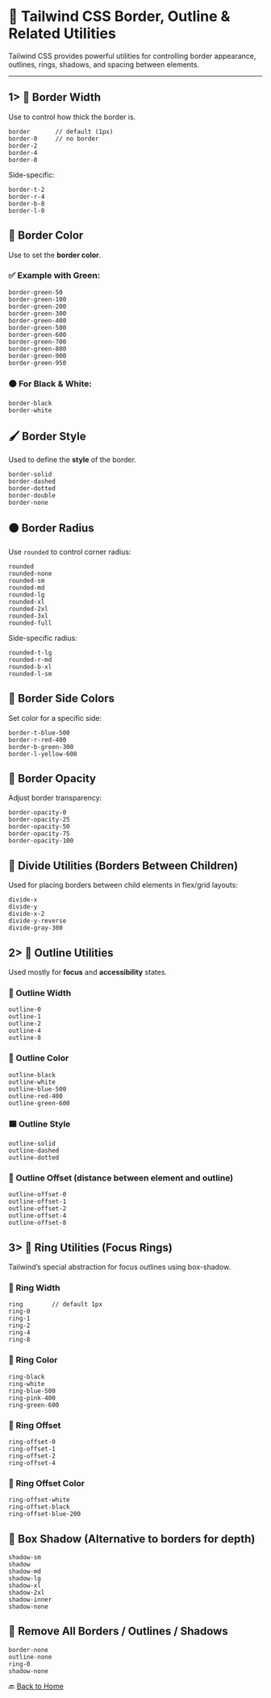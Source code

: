 # 🧱 Tailwind CSS Border, Outline & Related Utilities

Tailwind CSS provides powerful utilities for controlling border appearance, outlines, rings, shadows, and spacing between elements.

---

## 1> 🧩 Border Width

Use to control how thick the border is.

```
border       // default (1px)
border-0     // no border
border-2
border-4
border-8
```

Side-specific:

```
border-t-2
border-r-4
border-b-8
border-l-0
```

## 🎨 Border Color

Use to set the **border color**.

### ✅ Example with Green:

```
border-green-50
border-green-100
border-green-200
border-green-300
border-green-400
border-green-500
border-green-600
border-green-700
border-green-800
border-green-900
border-green-950
```

### ⚫ For Black & White:

```
border-black
border-white
```


## 🖌️ Border Style

Used to define the **style** of the border.

```
border-solid
border-dashed
border-dotted
border-double
border-none
```

## 🟠 Border Radius

Use `rounded` to control corner radius:

```
rounded
rounded-none
rounded-sm
rounded-md
rounded-lg
rounded-xl
rounded-2xl
rounded-3xl
rounded-full
```

Side-specific radius:

```
rounded-t-lg
rounded-r-md
rounded-b-xl
rounded-l-sm
```

## 📐 Border Side Colors

Set color for a specific side:

```
border-t-blue-500
border-r-red-400
border-b-green-300
border-l-yellow-600
```

## 📏 Border Opacity

Adjust border transparency:

```
border-opacity-0
border-opacity-25
border-opacity-50
border-opacity-75
border-opacity-100
```

## 🧩 Divide Utilities (Borders Between Children)

Used for placing borders between child elements in flex/grid layouts:

```
divide-x
divide-y
divide-x-2
divide-y-reverse
divide-gray-300
```


##  2> 🔲 Outline Utilities

Used mostly for **focus** and **accessibility** states.

### 📏 Outline Width

```
outline-0
outline-1
outline-2
outline-4
outline-8
```

### 🎨 Outline Color

```
outline-black
outline-white
outline-blue-500
outline-red-400
outline-green-600
```

### 🟦 Outline Style

```
outline-solid
outline-dashed
outline-dotted
```

### 📐 Outline Offset (distance between element and outline)

```
outline-offset-0
outline-offset-1
outline-offset-2
outline-offset-4
outline-offset-8
```



## 3> 🔵 Ring Utilities (Focus Rings)

Tailwind’s special abstraction for focus outlines using box-shadow.

### 📏 Ring Width

```
ring        // default 1px
ring-0
ring-1
ring-2
ring-4
ring-8
```

### 🎨 Ring Color

```
ring-black
ring-white
ring-blue-500
ring-pink-400
ring-green-600
```

### 📏 Ring Offset

```
ring-offset-0
ring-offset-1
ring-offset-2
ring-offset-4
```

### 🎨 Ring Offset Color

```
ring-offset-white
ring-offset-black
ring-offset-blue-200
```


## 💠 Box Shadow (Alternative to borders for depth)

```
shadow-sm
shadow
shadow-md
shadow-lg
shadow-xl
shadow-2xl
shadow-inner
shadow-none
```


## 🚫 Remove All Borders / Outlines / Shadows

```
border-none
outline-none
ring-0
shadow-none
```


🔙 [Back to Home](../README.md)

